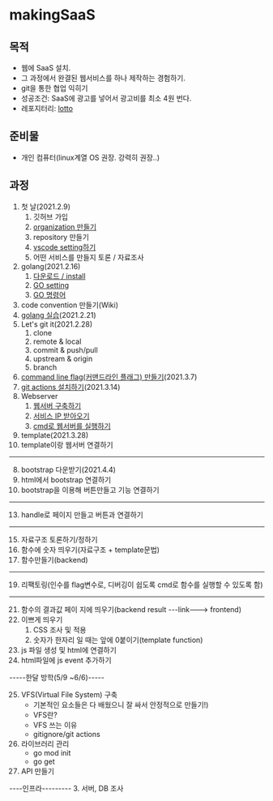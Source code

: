 # makingSaaS
## 목적
- 웹에 SaaS 설치.
- 그 과정에서 완결된 웹서비스를 하나 제작하는 경험하기.
- git을 통한 협업 익히기
- 성공조건: SaaS에 광고를 넣어서 광고비를 최소 4원 번다.
- 레포지터리: [lotto](https://github.com/janghangdong-minions/lotto)
## 준비물
- 개인 컴퓨터(linux계열 OS 권장. 강력히 권장..)
## 과정
1. 첫 날(2021.2.9)
    1. 깃허브 가입
    1. [organization 만들기](/docs/Github_organization.md)
    1. repository 만들기
    1. [vscode setting하기](/docs/vscode_setting.md)
    1. 어떤 서비스를 만들지 토론 / 자료조사
1. golang(2021.2.16)
    1. [다운로드 / install](/docs/go_install.md)
    2. [GO setting](/docs/go_setting.md)
    3. [GO 명령어](/docs/go_cmd.md)
1. code convention 만들기(Wiki)
1. [golang 실습](/docs/go_setting_practice.md)(2021.2.21)
1. Let's git it(2021.2.28)
    1. clone
    2. remote & local
    3. commit & push/pull
    4. upstream & origin
    5. branch
1. [command line flag(커맨드라인 플래그) 만들기](/docs/command_line_flag.md)(2021.3.7)
1. [git actions 설치하기](/docs/git_actions.md)(2021.3.14)
2. Webserver
    1. [웹서버 구축하기](/docs/webserver_setting.md)
    2. [서비스 IP 받아오기](/docs/webserver_get_serviceIP.md)
    3. [cmd로 웹서버를 실행하기](/docs/webserver_executing_via_cmd.md)
5. template(2021.3.28)
6. template이랑 웹서버 연결하기
---
8. bootstrap 다운받기(2021.4.4)
9. html에서 bootstrap 연결하기
11. bootstrap을 이용해 버튼만들고 기능 연결하기
---
13. handle로 페이지 만들고 버튼과 연결하기
---
15. 자료구조 토론하기/정하기
16. 함수에 숫자 띄우기(자료구조 + template문법)
17. 함수만들기(backend)
---
19. 리팩토링(인수를 flag변수로, 디버깅이 쉽도록 cmd로 함수를 실행할 수 있도록 함)
---
21. 함수의 결과값 페이 지에 띄우기(backend result ---link---> frontend)
22. 이쁘게 띄우기
    1. CSS 조사 및 적용
    2. 숫자가 한자리 일 때는 앞에 0붙이기(template function)
23. js 파일 생성 및 html에 연결하기
24. html파일에 js event 추가하기

-----한달 방학(5/9 ~6/6)-----

25. VFS(Virtual File System) 구축
    - 기본적인 요소들은 다 배웠으니 잘 싸서 안정적으로 만들기!)
    - VFS란?
    - VFS 쓰는 이유
    - gitignore/git actions
1. 라이브러리 관리
    - go mod init
    - go get
1. API 만들기


----인프라---------
3. 서버, DB 조사
